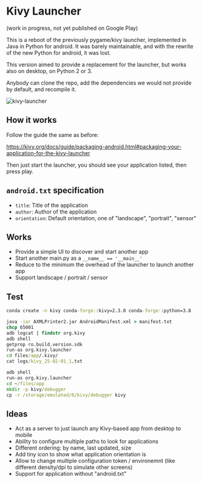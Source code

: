 # Kivy Launcher

(work in progress, not yet published on Google Play)

This is a reboot of the previously pygame/kivy launcher, implemented in Java in Python for android. It was barely maintainable, and with the rewrite of the new Python for android, it was lost.

This version aimed to provide a replacement for the launcher, but works also on desktop, on Python 2 or 3.

Anybody can clone the repo, add the dependencies we would not provide by default, and recompile it.

![kivy-launcher](https://user-images.githubusercontent.com/37904/37256979-0611d5be-2563-11e8-98a6-485e656b0f4b.png)

## How it works

Follow the guide the same as before:

https://kivy.org/docs/guide/packaging-android.html#packaging-your-application-for-the-kivy-launcher

Then just start the launcher, you should see your application listed, then press play.

## `android.txt` specification

- `title`: Title of the application
- `author`: Author of the application
- `orientation`: Default orientation, one of "landscape", "portrait", "sensor"

## Works

- Provide a simple UI to discover and start another app
- Start another main.py as a `__name__ == '__main__'`
- Reduce to the minimum the overhead of the launcher to launch another app
- Support landscape / portrait / sensor

## Test
```cmd
conda create -n kivy conda-forge::kivy=2.3.0 conda-forge::python=3.8
```
```cmd
java -jar AXMLPrinter2.jar AndroidManifest.xml > manifest.txt
chcp 65001
adb logcat | findstr org.kivy
adb shell
getprop ro.build.version.sdk
run-as org.kivy.launcher
cd files/app/.kivy/
cat logs/kivy_25-02-01_1.txt
```
```cmd
adb shell
run-as org.kivy.launcher
cd ~/files/app
mkdir -p kivy/debugger
cp -r /storage/emulated/0/kivy/debugger kivy
```
## Ideas

- Act as a server to just launch any Kivy-based app from desktop to mobile
- Ability to configure multiple paths to look for applications
- Different ordering: by name, last updated, size
- Add tiny icon to show what application orientation is
- Allow to change multiple configuration token / environemnt (like different density/dpi to simulate other screens)
- Support for application without "android.txt"
